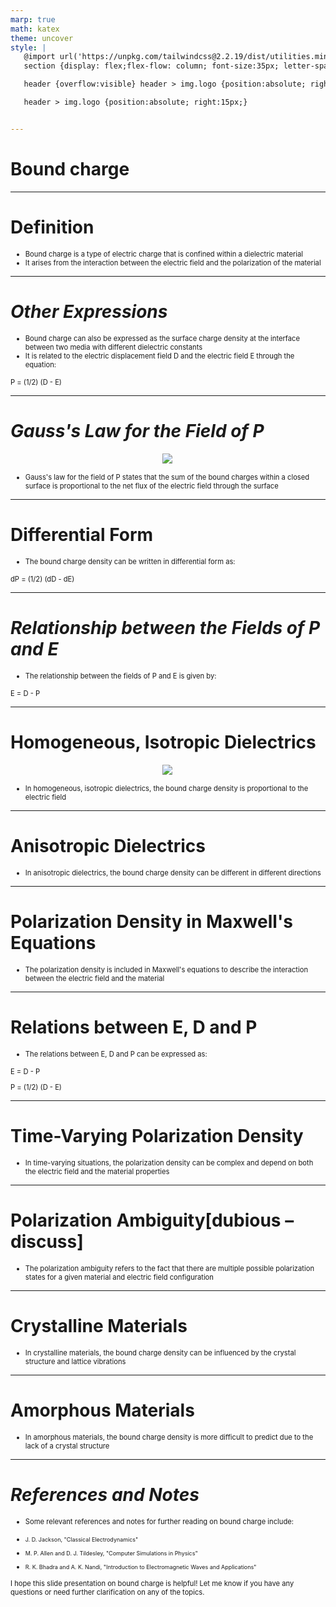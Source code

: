 ```yaml
---
marp: true
math: katex
theme: uncover
style: |
   @import url('https://unpkg.com/tailwindcss@2.2.19/dist/utilities.min.css');
   section {display: flex;flex-flow: column; font-size:35px; letter-spacing:1.4px;}

   header {overflow:visible} header > img.logo {position:absolute; right:15px;}

   header > img.logo {position:absolute; right:15px;}


---
```

<!-- backgroundColor: #8a8281 -->
<!-- _class: lead -->

 # Bound charge

---
<style scoped>p,li {font-size:0.92em}</style>

 # Definition
- Bound charge is a type of electric charge that is confined within a dielectric material
- It arises from the interaction between the electric field and the polarization of the material


---
<style scoped>p,li {font-size:0.88em}</style>

 # _Other Expressions_
- Bound charge can also be expressed as the surface charge density at the interface between two media with different dielectric constants
- It is related to the electric displacement field D and the electric field E through the equation:

P = (1/2) (D - E)


---
<style scoped>p,li {font-size:0.92em}</style>

 # _Gauss's Law for the Field of P_
<div style="display: flex; flex: 1 1 auto; flex-flow: row; min-height: 0"><div style="display: flex; flex: 1 1 auto; justify-content: center;min-height:0;min-width:0; margin-bottom:0.1em;;margin-right:0.15em">
<img style='object-fit: contain; max-height:100%; max-width:100%; background-color: rgba(0,0,0,0);' src='https://upload.wikimedia.org/wikipedia/commons/thumb/8/89/Surface_Integral_Polarization.jpg/220px-Surface_Integral_Polarization.jpg'/>
</div>
</div>

- Gauss's law for the field of P states that the sum of the bound charges within a closed surface is proportional to the net flux of the electric field through the surface

---
<style scoped>p,li {font-size:0.92em}</style>

 # Differential Form

- The bound charge density can be written in differential form as:

dP = (1/2) (dD - dE)

---
<style scoped>p,li {font-size:0.92em}</style>

 # _Relationship between the Fields of P and E_

- The relationship between the fields of P and E is given by:

E = D - P

---
<style scoped>p,li {font-size:0.92em}</style>

 # Homogeneous, Isotropic Dielectrics
<div style="display: flex; flex: 1 1 auto; flex-flow: row; min-height: 0"><div style="display: flex; flex: 1 1 auto; justify-content: center;min-height:0;min-width:0; margin-bottom:0.1em;;margin-right:0.15em">
<img style='object-fit: contain; max-height:100%; max-width:100%; background-color: rgba(0,0,0,0);' src='https://upload.wikimedia.org/wikipedia/commons/thumb/1/18/Dielectric_sphere.svg/250px-Dielectric_sphere.svg.png'/>
</div>
</div>

- In homogeneous, isotropic dielectrics, the bound charge density is proportional to the electric field

---
<style scoped>p,li {font-size:0.96em}</style>

 # **Anisotropic Dielectrics**
- In anisotropic dielectrics, the bound charge density can be different in different directions


---
<style scoped>p,li {font-size:0.96em}</style>

 # Polarization Density in Maxwell's Equations
- The polarization density is included in Maxwell's equations to describe the interaction between the electric field and the material


---
<style scoped>p,li {font-size:0.88em}</style>

 # Relations between E, D and P

- The relations between E, D and P can be expressed as:

E = D - P

P = (1/2) (D - E)

---
<style scoped>p,li {font-size:0.96em}</style>

 # **Time-Varying Polarization Density**

- In time-varying situations, the polarization density can be complex and depend on both the electric field and the material properties

---
<style scoped>p,li {font-size:0.96em}</style>

 # Polarization Ambiguity[dubious – discuss]
- The polarization ambiguity refers to the fact that there are multiple possible polarization states for a given material and electric field configuration


---
<style scoped>p,li {font-size:0.96em}</style>

 # Crystalline Materials
- In crystalline materials, the bound charge density can be influenced by the crystal structure and lattice vibrations


---
<style scoped>p,li {font-size:0.96em}</style>

 # Amorphous Materials
- In amorphous materials, the bound charge density is more difficult to predict due to the lack of a crystal structure


---
<style scoped>p,li {font-size:0.80em}</style>

 # _References and Notes_

- Some relevant references and notes for further reading on bound charge include:

+ J. D. Jackson, "Classical Electrodynamics"

+ M. P. Allen and D. J. Tildesley, "Computer Simulations in Physics"

+ R. K. Bhadra and A. K. Nandi, "Introduction to Electromagnetic Waves and Applications"

I hope this slide presentation on bound charge is helpful! Let me know if you have any questions or need further clarification on any of the topics.